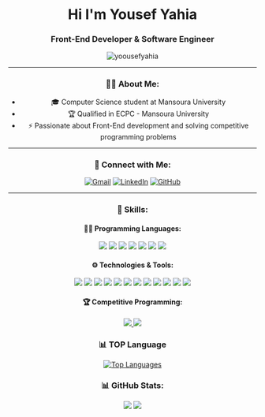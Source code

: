 <div align="center">

# Hi I'm Yousef Yahia

### Front-End Developer & Software Engineer



<p align="center">
  <img src="https://komarev.com/ghpvc/?username=yoousefyahia&label=Profile%20Views&color=0e75b6&style=flat" alt="yoousefyahia" />
</p>

---

### 👨‍💻 About Me:
- 🎓 Computer Science student at Mansoura University
- 🏆 Qualified in ECPC - Mansoura University
- ⚡ Passionate about Front-End development and solving competitive programming problems  

---

### 🔗 Connect with Me:
[![Gmail](https://img.shields.io/badge/Gmail-D14836?style=for-the-badge&logo=gmail&logoColor=white)](mailto:yoousefyahia@gmail.com)
[![LinkedIn](https://img.shields.io/badge/LinkedIn-0077B5?style=for-the-badge&logo=linkedin&logoColor=white)](https://www.linkedin.com/in/yousefyahia74/)
[![GitHub](https://img.shields.io/badge/GitHub-333?style=for-the-badge&logo=github&logoColor=white)](https://github.com/yoousefyahia)


---

### 🚀 Skills:
#### 👨‍💻 Programming Languages:
<p>
  <a href="https://www.w3.org/html/" target="_blank"><img src="https://img.shields.io/badge/HTML5-%23E34F26.svg?style=for-the-badge&logo=html5&logoColor=white" /></a>
  <a href="https://www.w3.org/Style/CSS/" target="_blank"><img src="https://img.shields.io/badge/CSS3-%231572B6.svg?style=for-the-badge&logo=css3&logoColor=white" /></a>
  <a href="https://developer.mozilla.org/en-US/docs/Web/JavaScript" target="_blank"><img src="https://img.shields.io/badge/JavaScript-%23F7DF1E.svg?style=for-the-badge&logo=javascript&logoColor=black" /></a>
  <a href="https://isocpp.org/" target="_blank"><img src="https://img.shields.io/badge/C++-%2300599C.svg?style=for-the-badge&logo=c%2B%2B&logoColor=white" /></a>
  <a href="https://www.typescriptlang.org/" target="_blank"><img src="https://img.shields.io/badge/TypeScript-%23007ACC.svg?style=for-the-badge&logo=typescript&logoColor=white" /></a>
  <a href="https://www.oracle.com/java/" target="_blank"><img src="https://img.shields.io/badge/Java-%23F7DF1E.svg?style=for-the-badge&logo=java&logoColor=white" /></a>
  <a href="https://www.python.org/" target="_blank"><img src="https://img.shields.io/badge/Python-%233776C6.svg?style=for-the-badge&logo=python&logoColor=white" /></a>
</p>

#### ⚙️ Technologies & Tools:
<p>
  <a href="https://reactjs.org/" target="_blank"><img src="https://img.shields.io/badge/React-%2361DAFB.svg?style=for-the-badge&logo=react&logoColor=black" /></a>
  <a href="https://tailwindcss.com/" target="_blank"><img src="https://img.shields.io/badge/TailwindCSS-%2306B6D4.svg?style=for-the-badge&logo=tailwindcss&logoColor=white" /></a>
  <a href="https://getbootstrap.com/" target="_blank"><img src="https://img.shields.io/badge/Bootstrap-%237952B3.svg?style=for-the-badge&logo=bootstrap&logoColor=white" /></a>
  <a href="https://git-scm.com/" target="_blank"><img src="https://img.shields.io/badge/Git-%23F05032.svg?style=for-the-badge&logo=git&logoColor=white" /></a>
  <a href="https://github.com/" target="_blank"><img src="https://img.shields.io/badge/GitHub-%23181717.svg?style=for-the-badge&logo=github&logoColor=white" /></a>
  <a href="https://vercel.com/" target="_blank"><img src="https://img.shields.io/badge/Vercel-%23000000.svg?style=for-the-badge&logo=vercel&logoColor=white" /></a>
  <a href="https://redux.js.org/" target="_blank"><img src="https://img.shields.io/badge/Redux-%232F7B5E.svg?style=for-the-badge&logo=redux&logoColor=white" /></a>
  <a href="https://axios-http.com/" target="_blank"><img src="https://img.shields.io/badge/Axios-%230A58E8.svg?style=for-the-badge&logo=axios&logoColor=white" /></a>
  <a href="https://sass-lang.com/" target="_blank"><img src="https://img.shields.io/badge/SASS-%23C69B8D.svg?style=for-the-badge&logo=sass&logoColor=white" /></a>
  <a href="https://sass-lang.com/" target="_blank"><img src="https://img.shields.io/badge/SCSS-%23C69B8D.svg?style=for-the-badge&logo=sass&logoColor=white" /></a>
  <a href="https://vitejs.dev/" target="_blank"><img src="https://img.shields.io/badge/Vite-%23008F70.svg?style=for-the-badge&logo=vite&logoColor=white" /></a>
  <a href="https://code.visualstudio.com/" target="_blank"><img src="https://img.shields.io/badge/Visual%20Studio%20Code-%23007ACC.svg?style=for-the-badge&logo=visualstudiocode&logoColor=white" /></a>
</p>



#### 🏆 Competitive Programming:
<p>
  <a href="https://codeforces.com/profile/elmasryyousef80" target="_blank">
    <img src="https://img.shields.io/badge/Codeforces-%230092CF.svg?style=for-the-badge&logo=codeforces&logoColor=white" />
  </a>
  <a href="https://icpc.global/" target="_blank">
    <img src="https://img.shields.io/badge/ICPC-%230092CF.svg?style=for-the-badge&logo=icpc&logoColor=white" />
  </a>
</p>

<section>
  <h3>📊 TOP Language</h3>
  <a href="https://github.com/anuraghazra/github-readme-stats">
    <img src="https://github-readme-stats.vercel.app/api/top-langs/?username=yoousefyahia&layout=compact&theme=radical" alt="Top Languages" />
  </a>
</section>


### 📊 GitHub Stats:
<p align="center">
  <img src="https://github-readme-stats.vercel.app/api?username=yoousefyahia&show_icons=true&theme=tokyonight" />
  <img src="https://github-readme-streak-stats.herokuapp.com/?user=yoousefyahia&theme=tokyonight" />
</p>
